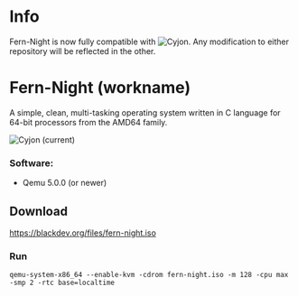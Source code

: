 # Info

Fern-Night is now fully compatible with ![Cyjon](https://github.com/CorruptedByCPU/Cyjon/). Any modification to either repository will be reflected in the other.

# Fern-Night (workname)

A simple, clean, multi-tasking operating system written in C language for 64-bit processors from the AMD64 family.

![Cyjon (current)](https://blackdev.org/shot/current.png?)

### Software:

  - Qemu 5.0.0 (or newer)

## Download

   https://blackdev.org/files/fern-night.iso

### Run

    qemu-system-x86_64 --enable-kvm -cdrom fern-night.iso -m 128 -cpu max -smp 2 -rtc base=localtime
